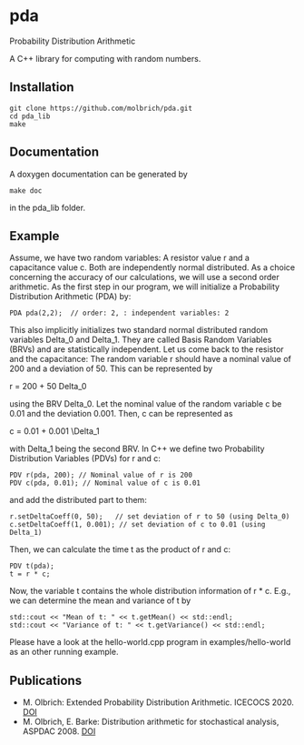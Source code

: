 # pda
Probability Distribution Arithmetic

A C++ library for computing with random numbers.

## Installation
```
git clone https://github.com/molbrich/pda.git
cd pda_lib
make
```

## Documentation
A doxygen documentation can be generated by
```
make doc
```
in the pda_lib folder.

## Example

Assume, we have two random variables: A resistor value r and a capacitance value c. Both are independently normal distributed. 
As a choice concerning the accuracy of our calculations, we will use a second order arithmetic. 
As the first step in our program, we will initialize a Probability Distribution Arithmetic (PDA) by:
```
PDA pda(2,2);  // order: 2, : independent variables: 2
```
This also implicitly initializes two standard normal distributed random variables Delta_0 and Delta_1.
They are called Basis Random Variables (BRVs) and are statistically independent.
Let us come back to the resistor and the capacitance:
The random variable r should have a nominal value of 200 and a deviation of 50. This can be represented by

r = 200 + 50 Delta_0

using the BRV Delta_0.
Let the nominal value of the random variable c be 0.01 and the deviation 0.001. Then, c can be represented as

c = 0.01 + 0.001 \Delta_1

with Delta_1 being the second BRV.
In C++ we define two Probability Distribution Variables (PDVs) for r and c:
```
PDV r(pda, 200); // Nominal value of r is 200
PDV c(pda, 0.01); // Nominal value of c is 0.01
```
and add the distributed part to them:
```
r.setDeltaCoeff(0, 50);   // set deviation of r to 50 (using Delta_0)
c.setDeltaCoeff(1, 0.001); // set deviation of c to 0.01 (using Delta_1)
```
Then, we can calculate the time t as the product of r and c:
```
PDV t(pda);
t = r * c;
```
Now, the variable t contains the whole distribution information of r * c.
E.g., we can determine the mean and variance of t by
```
std::cout << "Mean of t: " << t.getMean() << std::endl;
std::cout << "Variance of t: " << t.getVariance() << std::endl;
```

Please have a look at the hello-world.cpp program in examples/hello-world as an other running example.

## Publications
* M. Olbrich: Extended Probability Distribution Arithmetic. ICECOCS 2020. [DOI](https://doi.org/10.1109/ICECOCS50124.2020.9314534)
* M. Olbrich, E. Barke: Distribution arithmetic for stochastical analysis, ASPDAC 2008. [DOI](https://doi.org/10.1109/ASPDAC.2008.4484009)
